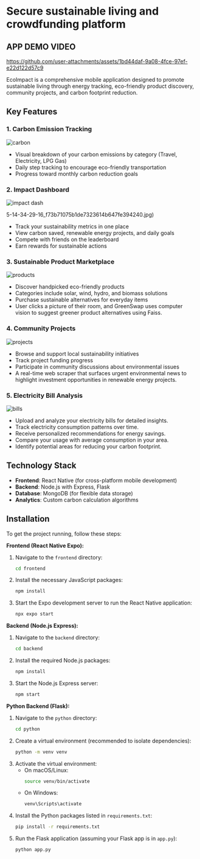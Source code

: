# Secure sustainable living and crowdfunding platform

## APP DEMO VIDEO
 <!-- Replace with your actual video link -->
https://github.com/user-attachments/assets/1bd44daf-9a08-4fce-97ef-e22d122d57c9

EcoImpact is a comprehensive mobile application designed to promote sustainable living through energy tracking, eco-friendly product discovery, community projects, and carbon footprint reduction.

## Key Features

### 1. Carbon Emission Tracking
![carbon](https://github.com/user-attachments/assets/9b5eccbc-a447-4d57-9466-54dfe8a29859)
- Visual breakdown of your carbon emissions by category (Travel, Electricity, LPG Gas)
- Daily step tracking to encourage eco-friendly transportation
- Progress toward monthly carbon reduction goals

### 2. Impact Dashboard
![impact dash](https://github.com/user-attachments/assets/a4ee5486-c854-4ec1-9baf-bef6eb288131)

5-14-34-29-16_f73b71075b1de7323614b647fe394240.jpg)
- Track your sustainability metrics in one place
- View carbon saved, renewable energy projects, and daily goals
- Compete with friends on the leaderboard
- Earn rewards for sustainable actions

### 3. Sustainable Product Marketplace
![products](https://github.com/user-attachments/assets/2894b58e-fce0-455f-9693-0ce308bf44d1)

- Discover handpicked eco-friendly products
- Categories include solar, wind, hydro, and biomass solutions
- Purchase sustainable alternatives for everyday items
- User clicks a picture of their room, and GreenSwap uses computer vision to suggest greener product alternatives using Faiss.


### 4. Community Projects
![projects](https://github.com/user-attachments/assets/0dbc55bf-6e6a-4b98-a984-19321fdb99cb)

- Browse and support local sustainability initiatives
- Track project funding progress
- Participate in community discussions about environmental issues
- A real-time web scraper that surfaces urgent environmental news to highlight investment opportunities in renewable energy projects.

### 5. Electricity Bill Analysis
![bills](https://github.com/user-attachments/assets/82c5d359-dbea-4b0c-a312-a42b1a0447a8)
- Upload and analyze your electricity bills for detailed insights.
- Track electricity consumption patterns over time.
- Receive personalized recommendations for energy savings.
- Compare your usage with average consumption in your area.
- Identify potential areas for reducing your carbon footprint.


## Technology Stack

- **Frontend**: React Native (for cross-platform mobile development)
- **Backend**: Node.js with Express, Flask
- **Database**: MongoDB (for flexible data storage)
- **Analytics**: Custom carbon calculation algorithms

## Installation

To get the project running, follow these steps:

**Frontend (React Native Expo):**

1.  Navigate to the `frontend` directory:
    ```bash
    cd frontend
    ```
2.  Install the necessary JavaScript packages:
    ```bash
    npm install
    ```
3.  Start the Expo development server to run the React Native application:
    ```bash
    npx expo start
    ```

**Backend (Node.js Express):**

1.  Navigate to the `backend` directory:
    ```bash
    cd backend
    ```
2.  Install the required Node.js packages:
    ```bash
    npm install
    ```
3.  Start the Node.js Express server:
    ```bash
    npm start
    ```

**Python Backend (Flask):**

1.  Navigate to the `python` directory:
    ```bash
    cd python
    ```
2.  Create a virtual environment (recommended to isolate dependencies):
    ```bash
    python -m venv venv
    ```
3.  Activate the virtual environment:
    * On macOS/Linux:
        ```bash
        source venv/bin/activate
        ```
    * On Windows:
        ```bash
        venv\Scripts\activate
        ```
4.  Install the Python packages listed in `requirements.txt`:
    ```bash
    pip install -r requirements.txt
    ```
5.  Run the Flask application (assuming your Flask app is in `app.py`):
    ```bash
    python app.py
    ```
